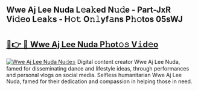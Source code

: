 ## Wwe Aj Lee Nuda L𝚎a𝚔ed N𝚞𝚍e - Part-JxR Vi𝚍𝚎o L𝚎a𝚔s - H𝚘𝚝 O𝚗𝚕yf𝚊ns P𝚑𝚘tos 05sWJ

# <h2><a href="http://kff4kwc.oniu.top/?m=Wwe+Aj+Lee+Nuda">🔗👉 🔴 Wwe Aj Lee Nuda P𝚑ot𝚘𝚜 V𝚒d𝚎o</a></h2>

[![Wwe Aj Lee Nuda Nu𝚍e𝚜](https://i.imgur.com/0qMVB7G.gif)](http://kff4kwc.oniu.top/?m=Wwe+Aj+Lee+Nuda)
Digital content creator Wwe Aj Lee Nuda, famed for disseminating dance and lifestyle ideas, through performances and personal vlogs on social media. Selfless humanitarian Wwe Aj Lee Nuda, famed for their dedication and compassion in helping those in need.  
